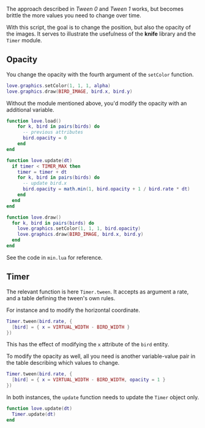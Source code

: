 The approach described in _Tween 0_ and _Tween 1_ works, but becomes brittle the more values you need to change over time.

With this script, the goal is to change the position, but also the opacity of the images. It serves to illustrate the usefulness of the **knife** library and the `Timer` module.

## Opacity

You change the opacity with the fourth argument of the `setColor` function.

```lua
love.graphics.setColor(1, 1, 1, alpha)
love.graphics.draw(BIRD_IMAGE, bird.x, bird.y)
```

Without the module mentioned above, you'd modify the opacity with an additional variable.

```lua
function love.load()
    for k, bird in pairs(birds) do
      -- previous attributes
      bird.opacity = 0
    end
end

function love.update(dt)
  if timer < TIMER_MAX then
    timer = timer + dt
    for k, bird in pairs(birds) do
      -- update bird.x
      bird.opacity = math.min(1, bird.opacity + 1 / bird.rate * dt)
    end
  end
end

function love.draw()
  for k, bird in pairs(birds) do
    love.graphics.setColor(1, 1, 1, bird.opacity)
    love.graphics.draw(BIRD_IMAGE, bird.x, bird.y)
  end
end
```

See the code in `min.lua` for reference.

## Timer

The relevant function is here `Timer.tween`. It accepts as argument a rate, and a table defining the tween's own rules.

For instance and to modify the horizontal coordinate.

```lua
Timer.tween(bird.rate, {
  [bird] = { x = VIRTUAL_WIDTH - BIRD_WIDTH }
})
```

This has the effect of modifying the `x` attribute of the `bird` entity.

To modify the opacity as well, all you need is another variable-value pair in the table describing which values to change.

```lua
Timer.tween(bird.rate, {
  [bird] = { x = VIRTUAL_WIDTH - BIRD_WIDTH, opacity = 1 }
})
```

In both instances, the `update` function needs to update the `Timer` object only.

```lua
function love.update(dt)
  Timer.update(dt)
end
```
